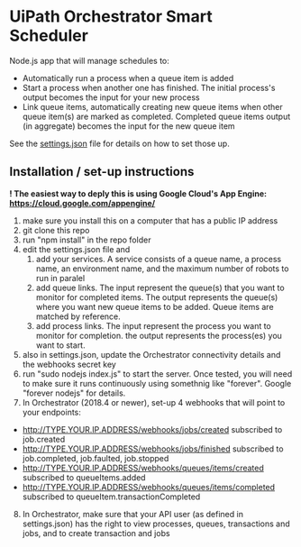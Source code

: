 # UiPath Orchestrator Smart Scheduler
Node.js app that will manage schedules to:
* Automatically run a process when a queue item is added
* Start a process when another one has finished. The initial process's output becomes the input for your new process
* Link queue items, automatically creating new queue items when other queue item(s) are marked as completed. Completed queue items output (in aggregate) becomes the input for the new queue item

See the [settings.json](settings.json) file for details on how to set those up.

## Installation / set-up instructions

**! The easiest way to deply this is using Google Cloud's App Engine: https://cloud.google.com/appengine/**

1. make sure you install this on a computer that has a public IP address
2. git clone this repo
3. run "npm install" in the repo folder
4. edit the settings.json file and
   1. add your services. A service consists of a queue name, a process name, an environment name, and the maximum number of robots to run in paralel
   2. add queue links. The input represent the queue(s) that you want to monitor for completed items. The output represents the queue(s) where you want new queue items to be added. Queue items are matched by reference.
   3. add process links. The input represent the process you want to monitor for completion. the output represents the process(es) you want to start.
5. also in settings.json, update the Orchestrator connectivity details and the webhooks secret key
6. run "sudo nodejs index.js" to start the server. Once tested, you will need to make sure it runs continuously using somethnig like "forever". Google "forever nodejs" for details.
7. In Orchestrator (2018.4 or newer), set-up 4 webhooks that will point to your endpoints:

* http://TYPE.YOUR.IP.ADDRESS/webhooks/jobs/created	subscribed to job.created
* http://TYPE.YOUR.IP.ADDRESS/webhooks/jobs/finished	subscribed to job.completed, job.faulted, job.stopped
* http://TYPE.YOUR.IP.ADDRESS/webhooks/queues/items/created	subscribed to queueItems.added
* http://TYPE.YOUR.IP.ADDRESS/webhooks/queues/items/completed	subscribed to queueItem.transactionCompleted

8. In Orchestrator, make sure that your API user (as defined in settings.json) has the right to view processes, queues, transactions and jobs, and to create transaction and jobs
